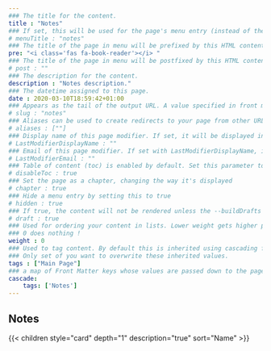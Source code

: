 ```yaml
---
### The title for the content.
title : "Notes"
### If set, this will be used for the page's menu entry (instead of the `title` attribute)
# menuTitle : "notes"
### The title of the page in menu will be prefixed by this HTML content
pre: "<i class='fas fa-book-reader'></i> "
### The title of the page in menu will be postfixed by this HTML content
# post : ""
### The description for the content.
description : "Notes description."
### The datetime assigned to this page.
date : 2020-03-10T18:59:42+01:00
### Appears as the tail of the output URL. A value specified in front matter will override the segment of the URL based on the filename.
# slug : "notes"
### Aliases can be used to create redirects to your page from other URLs.
# aliases : [""]
### Display name of this page modifier. If set, it will be displayed in the footer.
# LastModifierDisplayName : ""
### Email of this page modifier. If set with LastModifierDisplayName, it will be displayed in the footer
# LastModifierEmail : ""
### Table of content (toc) is enabled by default. Set this parameter to true to disable it.
# disableToc : true
### Set the page as a chapter, changing the way it's displayed
# chapter : true
### Hide a menu entry by setting this to true
# hidden : true
### If true, the content will not be rendered unless the --buildDrafts flag is passed to the hugo command.
# draft : true
### Used for ordering your content in lists. Lower weight gets higher precedence. So content with lower weight will come first.
### 0 does nothing !
weight : 0
### Used to tag content. By default this is inherited using cascading from _index.md files
### Only set of you want to overwrite these inherited values.
tags : ["Main Page"]
### a map of Front Matter keys whose values are passed down to the page’s descendants unless overwritten by self or a closer ancestor’s cascade. 
cascade:
    tags: ['Notes']
---
```


## Notes

{{< children style="card" depth="1" description="true" sort="Name" >}}
